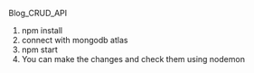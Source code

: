 Blog_CRUD_API

1) npm install
2) connect with mongodb atlas
3) npm start
4) You can make the changes and check them using nodemon

